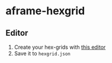 # aframe-hexgrid

## Editor

1. Create your hex-grids with [this editor](http://vonwolfehaus.github.io/von-grid/editor/)
2. Save it to `hexgrid.json`
